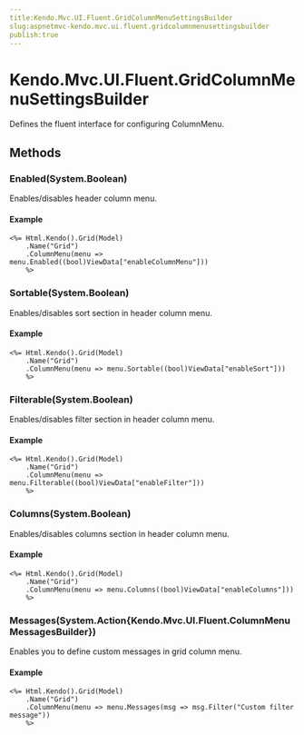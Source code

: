 ```yaml
---
title:Kendo.Mvc.UI.Fluent.GridColumnMenuSettingsBuilder
slug:aspnetmvc-kendo.mvc.ui.fluent.gridcolumnmenusettingsbuilder
publish:true
---
```


# Kendo.Mvc.UI.Fluent.GridColumnMenuSettingsBuilder

Defines the fluent interface for configuring ColumnMenu.

## Methods

### Enabled(System.Boolean)
Enables/disables header column menu.

#### Example
    <%= Html.Kendo().Grid(Model)
        .Name("Grid")
        .ColumnMenu(menu => menu.Enabled((bool)ViewData["enableColumnMenu"]))
        %>

### Sortable(System.Boolean)
Enables/disables sort section in header column menu.

#### Example
    <%= Html.Kendo().Grid(Model)
        .Name("Grid")
        .ColumnMenu(menu => menu.Sortable((bool)ViewData["enableSort"]))
        %>

### Filterable(System.Boolean)
Enables/disables filter section in header column menu.

#### Example
    <%= Html.Kendo().Grid(Model)
        .Name("Grid")
        .ColumnMenu(menu => menu.Filterable((bool)ViewData["enableFilter"]))
        %>

### Columns(System.Boolean)
Enables/disables columns section in header column menu.

#### Example
    <%= Html.Kendo().Grid(Model)
        .Name("Grid")
        .ColumnMenu(menu => menu.Columns((bool)ViewData["enableColumns"]))
        %>

### Messages(System.Action{Kendo.Mvc.UI.Fluent.ColumnMenuMessagesBuilder})
Enables you to define custom messages in grid column menu.

#### Example
    <%= Html.Kendo().Grid(Model)
        .Name("Grid")
        .ColumnMenu(menu => menu.Messages(msg => msg.Filter("Custom filter message"))
        %>